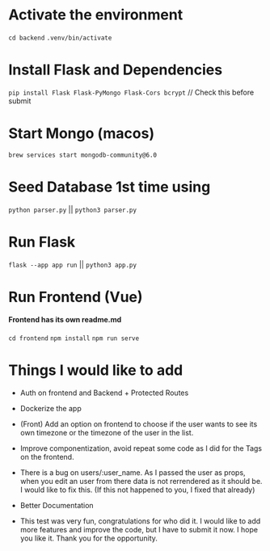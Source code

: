 # Activate the environment

`cd backend`
`.venv/bin/activate`

# Install Flask and Dependencies

`pip install Flask Flask-PyMongo Flask-Cors bcrypt` // Check this before submit

# Start Mongo (macos)

`brew services start mongodb-community@6.0`

# Seed Database 1st time using

`python parser.py` || `python3 parser.py`

# Run Flask

`flask --app app run` || `python3 app.py`

# Run Frontend (Vue)

#### Frontend has its own readme.md

`cd frontend`
`npm install`
`npm run serve`

# Things I would like to add

- Auth on frontend and Backend + Protected Routes
- Dockerize the app
- (Front) Add an option on frontend to choose if the user wants to see its own timezone or the timezone of the user in the list.
- Improve componentization, avoid repeat some code as I did for the Tags on the frontend.
- There is a bug on users/:user_name. As I passed the user as props, when you edit an user from there data is not rerrendered as it should be. I would like to fix this. (If this not happened to you, I fixed that already)
- Better Documentation

- This test was very fun, congratulations for who did it. I would like to add more features and improve the code, but I have to submit it now. I hope you like it. Thank you for the opportunity.
